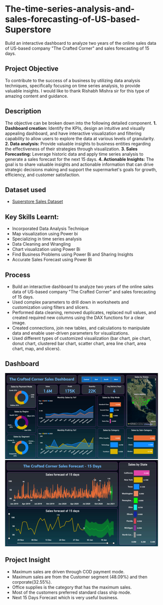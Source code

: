# The-time-series-analysis-and-sales-forecasting-of-US-based-Superstore
Build an interactive dashboard to analyze two years of the online sales data of US-based company "The Crafted Corner" and sales forecasting of 15 days.

## **Project Objective**

To contribute to the success of a business by utilizing data analysis techniques, specifically focusing on time series analysis, to provide valuable insights.
I would like to thank Rishabh Mishra sir for this type of amazing content and guidance.

## **Description**
The objective can be broken down into the following detailed component.
**1. Dashboard creation:**
Identify the KPIs, design an intuitive and visually appealing dashboard, and have interactive visualization and filtering capability to allow users to explore the data at various levels of granularity.
**2. Data analysis:**
Provide valuable insights to business entities regarding the effectiveness of their strategies through visualization.
**3. Sales Forecasting:**
Leverage historic data and apply time series analysis to generate a sales forecast for the next 15 days.
**4. Actionable Insights:**
The goal is to share valuable insights and actionable information that can drive strategic decisions making and support the supermarket's goals for growth, efficiency, and customer satisfaction.

## **Dataset used**

- <a href="https://github.com/Krishnkumar542/The-time-series-analysis-and-sales-forecasting-of-US-based-Superstore/blob/main/SuperStore_Sales_Dataset.csv"> Superstore Sales Dataset</a>

## **Key Skills Learnt:**
- Incorporated Data Analysis Technique
- Map visualization using Power bi
- Specializing in time series analysis
- Data Cleaning and Wrangling
- Chart visualization using Power Bi
- Find Business Problems using Power Bi and Sharing Insights
- Accurate Sales Forecast using Power Bi

## **Process**

-	Build an interactive dashboard to analyze two years of the online sales data of US-based company "The Crafted Corner" and sales forecasting of 15 days.
- Used complex parameters to drill down in worksheets and customization using filters and slicers.
- Performed data cleaning, removed duplicates, replaced null values, and created required new columns using the DAX functions for a clear image.
- Created connections, join new tables, and calculations to manipulate data and enable user-driven parameters for visualizations.
- Used different types of customized visualization (bar chart, pie chart, donut chart, clustered bar chart, scatter chart, area line chart, area chart, map, and slicers).

## **Dashboard**

![Alt text of the image](https://github.com/Krishnkumar542/The-time-series-analysis-and-sales-forecasting-of-US-based-Superstore/blob/main/Sales_Dashboard1.png)
![Alt text of the image](https://github.com/Krishnkumar542/The-time-series-analysis-and-sales-forecasting-of-US-based-Superstore/blob/main/Sales_Dashboard2.png)

## **Project Insight**
- Maximum sales are driven through COD payment mode. 
- Maximum sales are from the Customer segment (48.09%) and then corporate(32.55%). 
- Office supplies is the category that has the maximum sales.
- Most of the customers preferred standard class ship mode. 
- Next 15 Days Forecast which is very useful business.


